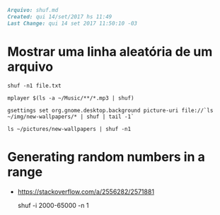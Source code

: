 ``` markdown
Arquivo: shuf.md
Created: qui 14/set/2017 hs 11:49
Last Change: qui 14 set 2017 11:50:10 -03
```
# Mostrar uma linha aleatória de um arquivo

    shuf -n1 file.txt

    mplayer $(ls -a ~/Music/**/*.mp3 | shuf)

    gsettings set org.gnome.desktop.background picture-uri file://`ls ~/img/new-wallpapers/* | shuf | tail -1`

    ls ~/pictures/new-wallpapers | shuf -n1

# Generating random numbers in a range
+ https://stackoverflow.com/a/2556282/2571881

    shuf -i 2000-65000 -n 1
